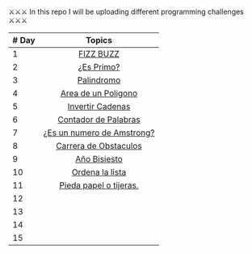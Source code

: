 
⚔⚔⚔ In this repo I will be uploading different programming challenges ⚔⚔⚔


| # Day  |                                                                       Topics                                                                     |
| -----  | :----------------------------------------------------------------------------------------------------------------------------------------------: |
|   1    |  [FIZZ BUZZ](https://github.com/PatoFredesTi/Retos-de-Programacion/blob/main/1.fizzBuzz.js)                                                      |
|   2    |  [¿Es Primo?](https://github.com/PatoFredesTi/Retos-de-Programacion/blob/main/2.esPrimo.js)                                                      |
|   3    |  [Palindromo](https://github.com/PatoFredesTi/Retos-de-Programacion/blob/main/3.palindromo)                                                      |
|   4    |  [Area de un Poligono](https://github.com/PatoFredesTi/Retos-de-Programacion/blob/main/4.areaDeUnPoligono.js)                                    |       
|   5    |  [Invertir Cadenas](https://github.com/PatoFredesTi/Retos-de-Programacion/blob/main/5.invirtiendoCadenas.js)                                     |
|   6    |  [Contador de Palabras](https://github.com/PatoFredesTi/Retos-de-Programacion/blob/main/6.contandoPalabras.js)                                   |
|   7    |  [¿Es un numero de Amstrong?](https://github.com/PatoFredesTi/Retos-de-Programacion/blob/main/7.numeroAmstrong.js)                               |
|   8    |  [Carrera de Obstaculos](https://github.com/PatoFredesTi/Retos-de-Programacion/blob/main/8.carreraDeObstaculos.js)                               |
|   9    |  [Año Bisiesto](https://github.com/PatoFredesTi/Retos-de-Programacion/blob/main/9.anioBisiestos.js)                                              |
|   10   |  [Ordena la lista](https://github.com/PatoFredesTi/Retos-de-Programacion/blob/main/10.ordenaLaLista.js)                                          |
|   11   |  [Pieda papel o tijeras.](https://github.com/PatoFredesTi/Retos-de-Programacion/blob/main/11.piedra%2C%20papel%20o%20tijeras.js)                 |
|   12   |                                                                        |
|   13   |                                                                        |
|   14   |                                                                        |
|   15   |                                                                        |

